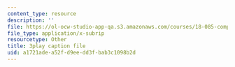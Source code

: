 ```yaml
---
content_type: resource
description: ''
file: https://ol-ocw-studio-app-qa.s3.amazonaws.com/courses/18-085-computational-science-and-engineering-i-fall-2008/a1721adea52fd9eedd3fbab3c1098b2d_9iJryWzLDIw.srt
file_type: application/x-subrip
resourcetype: Other
title: 3play caption file
uid: a1721ade-a52f-d9ee-dd3f-bab3c1098b2d
---
```

